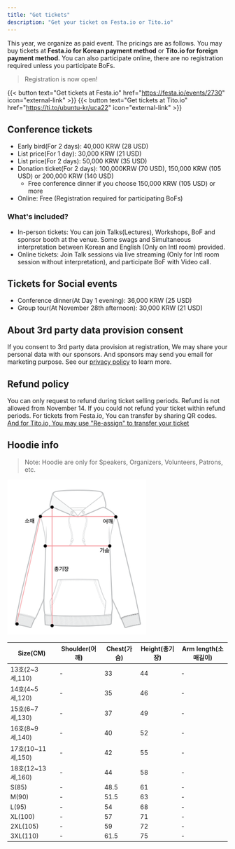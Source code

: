 ```yaml
---
title: "Get tickets"
description: "Get your ticket on Festa.io or Tito.io"
---
```


This year, we organize as paid event. The pricings are as follows. You may buy tickets at **Festa.io for Korean payment method** or **Tito.io for foreign payment method.** You can also participate online, there are no registration required unless you participate BoFs.

> Registration is now open!

{{< button text="Get tickets at Festa.io" href="https://festa.io/events/2730" icon="external-link" >}}
{{< button text="Get tickets at Tito.io" href="https://ti.to/ubuntu-kr/uca22" icon="external-link" >}}

## Conference tickets

- Early bird(For 2 days): 40,000 KRW (28 USD)
- List price(For 1 day): 30,000 KRW (21 USD)
- List price(For 2 days): 50,000 KRW (35 USD)
- Donation ticket(For 2 days): 100,000KRW (70 USD), 150,000 KRW (105 USD) or 200,000 KRW (140 USD)
    - Free conference dinner if you choose 150,000 KRW (105 USD) or more
- Online: Free (Registration required for participating BoFs)

### What's included?
- In-person tickets: You can join Talks(Lectures), Workshops, BoF and sponsor booth at the venue. Some swags and Simultaneous interpretation between Korean and English (Only on Intl room) provided.
- Online tickets: Join Talk sessions via live streaming (Only for Intl room session without interpretation), and participate BoF with Video call.

## Tickets for Social events

- Conference dinner(At Day 1 evening): 36,000 KRW (25 USD)
- Group tour(At November 28th afternoon): 30,000 KRW (21 USD)

## About 3rd party data provision consent
If you consent to 3rd party data provision at registration, We may share your personal data with our sponsors. And sponsors may send you email for marketing purpose. See our [privacy policy](../privacy-policy) to learn more.

## Refund policy

You can only request to refund during ticket selling periods. Refund is not allowed from November 14.
If you could not refund your ticket within refund periods. For tickets from Festa.io, You can transfer by sharing QR codes. [And for Tito.io, You may use "Re-assign" to transfer your ticket](https://help.tito.io/en/articles/3586025-how-do-i-re-assign-my-ticket)

## Hoodie info

> Note: Hoodie are only for Speakers, Organizers, Volunteers, Patrons, etc. 

![](hoodie_sizechart.png)

| Size(CM) | Shoulder(어깨) | Chest(가슴) | Height(총기장) | Arm length(소매길이) |
| -- | -- | -- | -- | -- |
| 13호(2~3세,110) |	- |	33 | 44 | - |
| 14호(4~5세,120) |	- |	35 | 46 | - |
| 15호(6~7세,130) |	- |	37 | 49 | - |
| 16호(8~9세,140) |	- |	40 | 52 | - |
| 17호(10~11세,150) | - | 42 | 55 |	- |
| 18호(12~13세,160) | - | 44 | 58 |	- |
| S(85) | - | 48.5 | 61 | - |
| M(90) | - | 51.5 | 63 | - |
| L(95) | - | 54 | 68 |	- |
| XL(100) | - |	57 | 71 | - |
| 2XL(105) | - | 59 | 72 | - |
| 3XL(110) | - | 61.5 |	75 | - |
